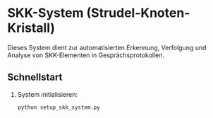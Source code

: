 # SKK-System (Strudel-Knoten-Kristall)

Dieses System dient zur automatisierten Erkennung, Verfolgung und Analyse von SKK-Elementen in Gesprächsprotokollen.

## Schnellstart

1. System initialisieren:
   ```bash
   python setup_skk_system.py